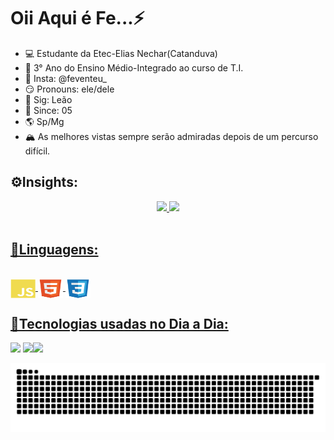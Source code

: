 # Oii Aqui é Fe...⚡
- 💻 Estudante da Etec-Elias Nechar(Catanduva)
- 🌱 3° Ano do Ensino Médio-Integrado ao curso de T.I.
- 💬 Insta: @feventeu_
- 😏 Pronouns: ele/dele
- 🦁 Sig: Leão
- 💜 Since: 05
- 🌎 Sp/Mg
- 🏔 As melhores vistas sempre serão admiradas depois de um percurso difícil.

## ⚙Insights:

<div align="center">
  <a href="https://github.com/feventeu">
  <img height="180em" src="https://github-readme-stats.vercel.app/api?username=feventeu&show_icons=true&theme=highcontrast&include_all_commits=true&count_private=true"/>
  <img height="150em" src="https://github-readme-stats.vercel.app/api/top-langs/?username=feventeu&layout=compact&langs_count=7&theme=highcontrast"/>
</div></br>

## 🔰Linguagens:

<div style="display: inline_block"><br>
  <img align="center" alt="Rafa-Js" height="30" width="40" src="https://raw.githubusercontent.com/devicons/devicon/master/icons/javascript/javascript-plain.svg">
  <img align="center" alt="Rafa-HTML" height="30" width="40" src="https://raw.githubusercontent.com/devicons/devicon/master/icons/html5/html5-original.svg">
  <img align="center" alt="Rafa-CSS" height="30" width="40" src="https://raw.githubusercontent.com/devicons/devicon/master/icons/css3/css3-original.svg">
  
 </div>

## 📱Tecnologias usadas no Dia a Dia:

<div> 
  <a href="https://instagram.com/fe_venteu" target="_blank"><img src="https://img.shields.io/badge/-Instagram-%23E4405F?style=for-the-badge&logo=instagram&logoColor=white" target="_blank"></a>
 <a href="https://discord.gg/PDdFungrvD" target="_blank"><img src="https://img.shields.io/badge/Discord-7289DA?style=for-the-badge&logo=discord&logoColor=white" 
target="_blank></a> 
 <a href="mailto:felipeventeu10@gmail.com"><img src="https://img.shields.io/badge/-Gmail-%23333?style=for-the-badge&logo=gmail&logoColor=white" 
target="_blank"></a>


  ![Snake animation](https://github.com/feventeu/feventeu/blob/output/github-contribution-grid-snake.svg)
